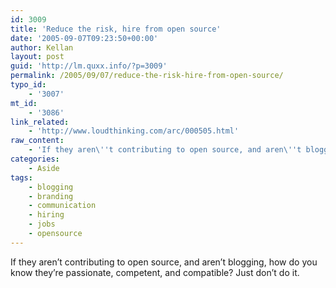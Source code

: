 ```yaml
---
id: 3009
title: 'Reduce the risk, hire from open source'
date: '2005-09-07T09:23:50+00:00'
author: Kellan
layout: post
guid: 'http://lm.quxx.info/?p=3009'
permalink: /2005/09/07/reduce-the-risk-hire-from-open-source/
typo_id:
    - '3007'
mt_id:
    - '3086'
link_related:
    - 'http://www.loudthinking.com/arc/000505.html'
raw_content:
    - 'If they aren\''t contributing to open source, and aren\''t blogging, how do you know they\''re passionate, competent, and compatible?  Just don\''t do it.'
categories:
    - Aside
tags:
    - blogging
    - branding
    - communication
    - hiring
    - jobs
    - opensource
---
```


If they aren’t contributing to open source, and aren’t blogging, how do you know they’re passionate, competent, and compatible? Just don’t do it.